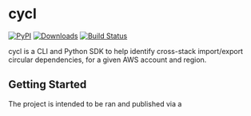 # cycl

[![PyPI](https://img.shields.io/pypi/v/cycl)](https://pypi.org/project/cycl/)
[![Downloads](https://static.pepy.tech/badge/cycl/month)](https://pepy.tech/project/cycl)
[![Build Status](https://github.com/tcm5343/cycl/actions/workflows/ci.yml/badge.svg?branch=main)](https://github.com/tcm5343/cycl/actions)

cycl is a CLI and Python SDK to help identify cross-stack import/export circular dependencies, for a given AWS account and region.

## Getting Started

The project is intended to be ran and published via a 

